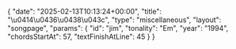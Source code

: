 {
    "date": "2025-02-13T10:13:24+00:00",
    "title": "\u0414\u0436\u0438\u043c",
    "type": "miscellaneous",
    "layout": "songpage",
    "params": {
        "id": "jim",
        "tonality": "Em",
        "year": "1994",
        "chordsStartAt": 57,
        "textFinishAtLine": 45
    }
}